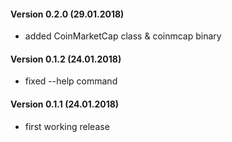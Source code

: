 #### Version 0.2.0 (29.01.2018)

* added CoinMarketCap class & coinmcap binary

#### Version 0.1.2 (24.01.2018)

* fixed --help command

#### Version 0.1.1 (24.01.2018)

* first working release
